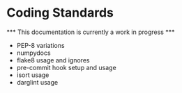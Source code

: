 # Coding Standards

*** This documentation is currently a work in progress ***

- PEP-8 variations
- numpydocs
- flake8 usage and ignores
- pre-commit hook setup and usage
- isort usage
- darglint usage
